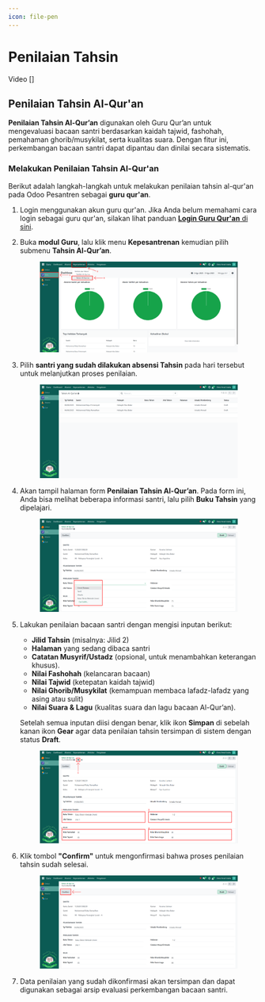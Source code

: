 ```yaml
---
icon: file-pen
---
```


# Penilaian Tahsin

Video \[]

## Penilaian Tahsin Al-Qur'an

**Penilaian Tahsin Al-Qur’an** digunakan oleh Guru Qur’an untuk mengevaluasi bacaan santri berdasarkan kaidah tajwid, fashohah, pemahaman ghorib/musykilat, serta kualitas suara. Dengan fitur ini, perkembangan bacaan santri dapat dipantau dan dinilai secara sistematis.

### Melakukan Penilaian Tahsin Al-Qur'an

Berikut adalah langkah-langkah untuk melakukan penilaian tahsin al-qur'an pada Odoo Pesantren sebagai **guru qur'an**.

1. Login menggunakan akun guru qur'an. Jika Anda belum memahami cara login sebagai guru qur'an, silakan lihat panduan [**Login Guru Qur'an** di sini](../../../setup-and-konfigurasi/panduan-login/login-guru.md).
2.  Buka **modul Guru**, lalu klik menu **Kepesantrenan** kemudian pilih submenu **Tahsin Al-Qur’an**.

    <figure><img src="../../../.gitbook/assets/images-474.png" alt=""><figcaption></figcaption></figure>


3.  Pilih **santri yang sudah dilakukan absensi Tahsin** pada hari tersebut untuk melanjutkan proses penilaian.

    <figure><img src="../../../.gitbook/assets/images-475.png" alt=""><figcaption></figcaption></figure>


4.  Akan tampil halaman form **Penilaian Tahsin Al-Qur’an**. Pada form ini, Anda bisa melihat beberapa informasi santri, lalu pilih **Buku Tahsin** yang dipelajari.

    <figure><img src="../../../.gitbook/assets/images-476.png" alt=""><figcaption></figcaption></figure>


5.  Lakukan penilaian bacaan santri dengan mengisi inputan berikut:

    * **Jilid Tahsin** (misalnya: Jilid 2)
    * **Halaman** yang sedang dibaca santri
    * **Catatan Musyrif/Ustadz** (opsional, untuk menambahkan keterangan khusus).
    * **Nilai Fashohah** (kelancaran bacaan)
    * **Nilai Tajwid** (ketepatan kaidah tajwid)
    * **Nilai Ghorib/Musykilat** (kemampuan membaca lafadz-lafadz yang asing atau sulit)
    * **Nilai Suara & Lagu** (kualitas suara dan lagu bacaan Al-Qur’an).

    Setelah semua inputan diisi dengan benar, klik ikon **Simpan** di sebelah kanan ikon **Gear** agar data penilaian tahsin tersimpan di sistem dengan status **Draft**.

    <figure><img src="../../../.gitbook/assets/images-477.png" alt=""><figcaption></figcaption></figure>


6.  Klik tombol **"Confirm"** untuk mengonfirmasi bahwa proses penilaian tahsin sudah selesai.

    <figure><img src="../../../.gitbook/assets/images-478.png" alt=""><figcaption></figcaption></figure>


7. Data penilaian yang sudah dikonfirmasi akan tersimpan dan dapat digunakan sebagai arsip evaluasi perkembangan bacaan santri.

